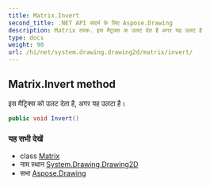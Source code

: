 ```yaml
---
title: Matrix.Invert
second_title: .NET API संदर्भ के लिए Aspose.Drawing
description: Matrix तरक. इस मैट्रक्स क उलट देत है अगर यह उलट है
type: docs
weight: 90
url: /hi/net/system.drawing.drawing2d/matrix/invert/
---
```

## Matrix.Invert method

इस मैट्रिक्स को उलट देता है, अगर यह उलटा है।

```csharp
public void Invert()
```

### यह सभी देखें

* class [Matrix](../)
* नाम स्थान [System.Drawing.Drawing2D](../../matrix/)
* सभा [Aspose.Drawing](../../../)


